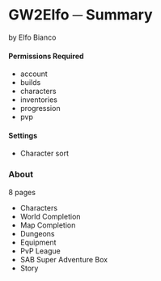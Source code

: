 # GW2Elfo ─ Summary
by Elfo Bianco

#### Permissions Required
* account
* builds
* characters
* inventories
* progression
* pvp

#### Settings
* Character sort

### About
8 pages
* Characters
* World Completion
* Map Completion
* Dungeons
* Equipment
* PvP League
* SAB Super Adventure Box
* Story
